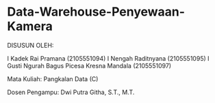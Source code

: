# Data-Warehouse-Penyewaan-Kamera

DISUSUN OLEH:

I Kadek Rai Pramana 	                      (2105551094)
I Nengah Raditnyana 	                      (2105551095)
I Gusti Ngurah Bagus Picesa Kresna Mandala	(2105551097)

Mata Kuliah: Pangkalan Data (C)
 
Dosen Pengampu: Dwi Putra Githa, S.T., M.T.
